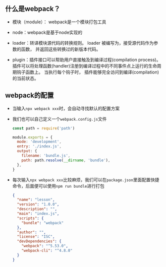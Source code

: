 ## 什么是webpack？

- 模块（module）：  webpack是一个模块打包工具

- node：webpack是基于node实现的
- loader：转译模块源代码的转换规则。 loader 被编写为，接受源代码作为参数的函数， 并返回这些转换过的新版本代码。
- plugin：插件接口可以帮助用户直接触及到编译过程(compilation process)。 插件可以将处理函数(handler)注册到编译过程中的不同事件点上运行的生命周期钩子函数上。 当执行每个钩子时， 插件能够完全访问到编译(compilation)的当前状态。





## webpack的配置

- 当输入`npx webpack xxx`时，会自动寻找默认的配置方案

- 我们也可以自己定义一个`webpack.config.js`文件

  ```javascript
  const path = require('path')
  
  module.exports = {
    mode: 'development',
    entry: './index.js',
    output: {
      filename: 'bundle.js',
      path: path.resolve(__dirname, 'bundle'),
    },
  }
  ```

  

- 每次输入`npx webpack xxx`比较麻烦，我们可以在`package.json`里面配置快捷命令，后面便可以使用`npm run bundle`进行打包

  ```json
  {
    "name": "lesson",
    "version": "1.0.0",
    "description": "",
    "main": "index.js",
    "scripts": {
      "bundle": "webpack"
    },
    "author": "",
    "license": "ISC",
    "devDependencies": {
      "webpack": "^5.53.0",
      "webpack-cli": "^4.8.0"
    }
  }
  ```

  